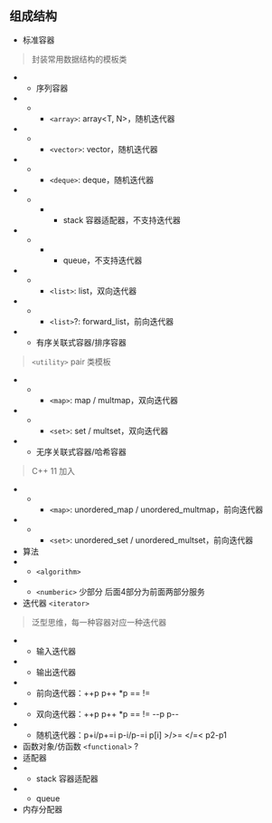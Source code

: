 ## 组成结构
- 标准容器
> 封装常用数据结构的模板类
- - 序列容器
- - - `<array>`: array<T, N>，随机迭代器
- - - `<vector>`: vector<T>，随机迭代器
- - - `<deque>`: deque<T>，随机迭代器
- - - - stack<T> 容器适配器，不支持迭代器
- - - - queue<T>，不支持迭代器
- - - `<list>`: list<T>，双向迭代器
- - - `<list>`?: forward_list<T>，前向迭代器
- - 有序关联式容器/排序容器
> `<utility>` pair 类模板
- - - `<map>`: map / multmap，双向迭代器
- - - `<set>`: set / multset，双向迭代器
- - 无序关联式容器/哈希容器
> C++ 11 加入
- - - `<map>`: unordered_map / unordered_multmap，前向迭代器
- - - `<set>`: unordered_set / unordered_multset，前向迭代器
- 算法
- - `<algorithm>`
- - `<numberic>` 少部分
后面4部分为前面两部分服务
- 迭代器 `<iterator>`
> 泛型思维，每一种容器对应一种迭代器
- - 输入迭代器
- - 输出迭代器
- - 前向迭代器：++p p++ *p == !=
- - 双向迭代器：++p p++ *p == != --p p--
- - 随机迭代器：p+i/p+=i p-i/p-=i p[i] >/>= </=< p2-p1
- 函数对象/仿函数 `<functional>`	?
- 适配器
- - stack<T> 容器适配器
- - queue<T>
- 内存分配器
